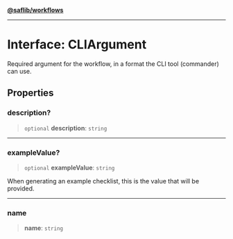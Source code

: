 [**@saflib/workflows**](../index.md)

---

# Interface: CLIArgument

Required argument for the workflow, in a format the CLI tool (commander) can use.

## Properties

### description?

> `optional` **description**: `string`

---

### exampleValue?

> `optional` **exampleValue**: `string`

When generating an example checklist, this is the value that will be provided.

---

### name

> **name**: `string`
